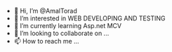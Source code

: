 - 👋 Hi, I’m @AmalTorad
- 👀 I’m interested in WEB DEVELOPING AND TESTING
- 🌱 I’m currently learning Asp.net MCV
- 💞️ I’m looking to collaborate on ...
- 📫 How to reach me ...

<!---
AmalTorad/AmalTorad is a ✨ special ✨ repository because its `README.md` (this file) appears on your GitHub profile.
You can click the Preview link to take a look at your changes.
--->
